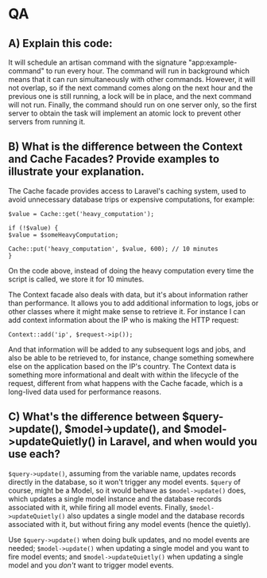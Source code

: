 # QA

## A) Explain this code:

It will schedule an artisan command with the signature "app:example-command" to run every hour. The command will run in background which means that it can run simultaneously with other commands. However, it will not overlap, so if the next command comes along on the next hour and the previous one is still running, a lock will be in place, and the next command will not run. Finally, the command should run on one server only, so the first server to obtain the task will implement an atomic lock to prevent other servers from running it.

## B) What is the difference between the Context and Cache Facades? Provide examples to illustrate your explanation.

The Cache facade provides access to Laravel's caching system, used to avoid unnecessary database
trips or expensive computations, for example:

```
$value = Cache::get('heavy_computation');

if (!$value) {
$value = $someHeavyComputation;

Cache::put('heavy_computation', $value, 600); // 10 minutes
}
```

On the code above, instead of doing the heavy computation every time the script is called, we store it for 10 minutes.

The Context facade also deals with data, but it's about information rather than performance. It allows you to add additional information to logs, jobs or other classes where it might make sense to retrieve it. For instance I can add context information about the IP who is making the HTTP request:

```
Context::add('ip', $request->ip());
```

And that information will be added to any subsequent logs and jobs, and also be able to be retrieved to, for instance, change something somewhere else on the application based on the IP's country. The Context data is something more informational and dealt with within the lifecycle of the request, different from what happens with the Cache facade, which is a long-lived data used for performance reasons.

## C) What's the difference between $query->update(), $model->update(), and $model->updateQuietly() in Laravel, and when would you use each?

`$query->update()`, assuming from the variable name, updates records directly in the database, so it won't trigger any model events. `$query` of course, might be a Model, so it would behave as `$model->update()` does, which updates a single model instance and the database records associated with it, while firing all model events. Finally, `$model->updateQuietly()` also updates a single model and the database records associated with it, but without firing any model events (hence the quietly).

Use `$query->update()` when doing bulk updates, and no model events are needed; `$model->update()` when updating a single model and you want to fire model events; and `$model->updateQuietly()` when updating a single model and you _don't_ want to trigger model events.
